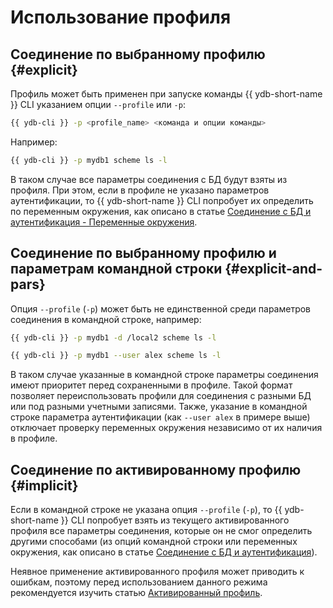 # Использование профиля

## Соединение по выбранному профилю {#explicit}

Профиль может быть применен при запуске команды {{ ydb-short-name }} CLI указанием опции `--profile` или `-p`:

``` bash
{{ ydb-cli }} -p <profile_name> <команда и опции команды>
```

Например:

``` bash
{{ ydb-cli }} -p mydb1 scheme ls -l
```

В таком случае все параметры соединения с БД будут взяты из профиля. При этом, если в профиле не указано параметров аутентификации, то {{ ydb-short-name }} CLI попробует их определить по переменным окружения, как описано в статье [Соединение с БД и аутентификация - Переменные окружения](../../connect.md#env).

## Соединение по выбранному профилю и параметрам командной строки {#explicit-and-pars}

Опция `--profile` (`-p`) может быть не единственной среди параметров соединения в командной строке, например:

``` bash
{{ ydb-cli }} -p mydb1 -d /local2 scheme ls -l
```

``` bash
{{ ydb-cli }} -p mydb1 --user alex scheme ls -l
```

В таком случае указанные в командной строке параметры соединения имеют приоритет перед сохраненными в профиле. Такой формат позволяет переиспользовать профили для соединения с разными БД или под разными учетными записями. Также, указание в командной строке параметра аутентификации (как `--user alex` в примере выше) отключает проверку переменных окружения независимо от их наличия в профиле.

## Соединение по активированному профилю {#implicit}

Если в командной строке не указана опция `--profile` (`-p`), то {{ ydb-short-name }} CLI попробует взять из текущего активированного профиля все параметры соединения, которые он не смог определить другими способами (из опций командной строки или переменных окружения, как описано в статье [Соединение с БД и аутентификация](../../connect.md)).

Неявное применение активированного профиля может приводить к ошибкам, поэтому перед использованием данного режима рекомендуется изучить статью [Активированный профиль](../activate.md).